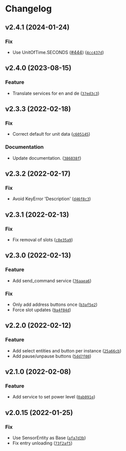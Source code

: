# Changelog

<!--next-version-placeholder-->

## v2.4.1 (2024-01-24)

### Fix

* Use UnitOfTime.SECONDS ([#444](https://github.com/eifinger/hass-foldingathomecontrol/issues/444)) ([`4cc437d`](https://github.com/eifinger/hass-foldingathomecontrol/commit/4cc437d7676e7eefedbce8a96cef4cfb3591d02e))

## v2.4.0 (2023-08-15)

### Feature

* Translate services for en and de ([`37ed3c3`](https://github.com/eifinger/hass-foldingathomecontrol/commit/37ed3c3c1eaef0c71fda8ab1c19409096cf9f128))

## v2.3.3 (2022-02-18)
### Fix
* Correct default for unit data ([`c605145`](https://github.com/eifinger/hass-foldingathomecontrol/commit/c605145d2b97a024b69c2d35fb730a082078a02d))

### Documentation
* Update documentation. ([`386038f`](https://github.com/eifinger/hass-foldingathomecontrol/commit/386038f63f083323a477f7bab9af50bab41a4274))

## v2.3.2 (2022-02-17)
### Fix
* Avoid KeyError 'Description' ([`d46f8c3`](https://github.com/eifinger/hass-foldingathomecontrol/commit/d46f8c3577f66dcf867b89fd8a17d3788b523491))

## v2.3.1 (2022-02-13)
### Fix
* Fix removal of slots ([`c8e35a9`](https://github.com/eifinger/hass-foldingathomecontrol/commit/c8e35a9e55fa250b71e0b3f12f8756a7d3903cc5))

## v2.3.0 (2022-02-13)
### Feature
* Add send_command service ([`76aaea6`](https://github.com/eifinger/hass-foldingathomecontrol/commit/76aaea6e0eeacc85ed4d434a488e85e1a651980d))

### Fix
* Only add address buttons once ([`b3af5e2`](https://github.com/eifinger/hass-foldingathomecontrol/commit/b3af5e200d4b42a06e168dfe8bfe03c8c2bd1301))
* Force slot updates ([`9a4f04d`](https://github.com/eifinger/hass-foldingathomecontrol/commit/9a4f04d9588f76f95d2bc805044046ea3a0e996c))

## v2.2.0 (2022-02-12)
### Feature
* Add select entities and button per instance ([`25a66cb`](https://github.com/eifinger/hass-foldingathomecontrol/commit/25a66cbd34f2d63f2e6f0b66b224b7c43915b456))
* Add pause/unpause buttons ([`5dd7f08`](https://github.com/eifinger/hass-foldingathomecontrol/commit/5dd7f08940f838bfd074c288c79fde8f24e20ff9))

## v2.1.0 (2022-02-08)
### Feature
* Add service to set power level ([`0ab091e`](https://github.com/eifinger/hass-foldingathomecontrol/commit/0ab091e488146e85cb0bdde58640efd249ca9c6b))

## v2.0.15 (2022-01-25)
### Fix
* Use SensorEntity as Base ([`afa7d3b`](https://github.com/eifinger/hass-foldingathomecontrol/commit/afa7d3ba01b4ac0fbf7aaac00db7cd06a892372d))
* Fix entry unloading ([`73f2af5`](https://github.com/eifinger/hass-foldingathomecontrol/commit/73f2af50a33f9e4e805ac62fa4faf53bcb3bfb2e))
